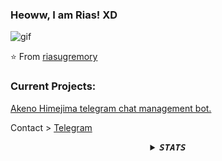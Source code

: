 ### Heoww, I am Rias! XD
![gif](https://telegra.ph/file/0dda479e36941c98c5f33.gif)


⭐️ From [riasugremory](https://github.com/riasugremory)


### Current Projects: 
<a href="https://github.com/RiasGr3m0ry/AkenoHimejimaBot">Akeno Himejima telegram chat management bot.</a>


Contact > [Telegram](https://t.me/riasugremory)
<details align="center">
<summary> <b> <i> <samp> STATS </samp></i></b></summary>
  
  
![Rias's Github stats](https://github-readme-stats.vercel.app/api?username=riasugremory&show_icons=true&theme=dracula)


<img src="https://telegra.ph/file/0ee68ccdace0ce63e3ad7.gif"/>
  
</br>  
<center><b> Have a nice day :) </b></center>



